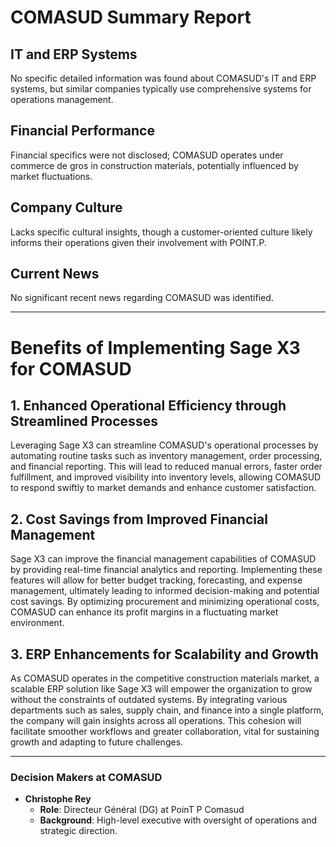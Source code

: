 # COMASUD Summary Report

## IT and ERP Systems
No specific detailed information was found about COMASUD's IT and ERP systems, but similar companies typically use comprehensive systems for operations management.

## Financial Performance
Financial specifics were not disclosed; COMASUD operates under commerce de gros in construction materials, potentially influenced by market fluctuations.

## Company Culture
Lacks specific cultural insights, though a customer-oriented culture likely informs their operations given their involvement with POINT.P.

## Current News
No significant recent news regarding COMASUD was identified.

---

# Benefits of Implementing Sage X3 for COMASUD

## 1. Enhanced Operational Efficiency through Streamlined Processes
Leveraging Sage X3 can streamline COMASUD's operational processes by automating routine tasks such as inventory management, order processing, and financial reporting. This will lead to reduced manual errors, faster order fulfillment, and improved visibility into inventory levels, allowing COMASUD to respond swiftly to market demands and enhance customer satisfaction.

## 2. Cost Savings from Improved Financial Management
Sage X3 can improve the financial management capabilities of COMASUD by providing real-time financial analytics and reporting. Implementing these features will allow for better budget tracking, forecasting, and expense management, ultimately leading to informed decision-making and potential cost savings. By optimizing procurement and minimizing operational costs, COMASUD can enhance its profit margins in a fluctuating market environment.

## 3. ERP Enhancements for Scalability and Growth
As COMASUD operates in the competitive construction materials market, a scalable ERP solution like Sage X3 will empower the organization to grow without the constraints of outdated systems. By integrating various departments such as sales, supply chain, and finance into a single platform, the company will gain insights across all operations. This cohesion will facilitate smoother workflows and greater collaboration, vital for sustaining growth and adapting to future challenges.

---

### Decision Makers at COMASUD
- **Christophe Rey**  
  - **Role**: Directeur Général (DG) at PoinT P Comasud  
  - **Background**: High-level executive with oversight of operations and strategic direction.